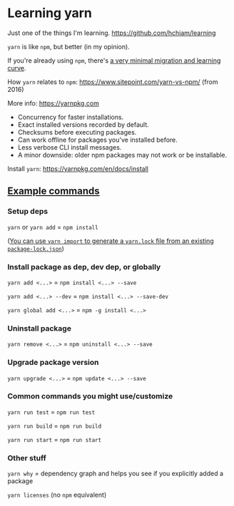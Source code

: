 # Learning yarn

Just one of the things I'm learning. https://github.com/hchiam/learning

`yarn` is like `npm`, but better (in my opinion).

If you're already using `npm`, there's [a very minimal migration and learning curve](https://yarnpkg.com/lang/en/docs/migrating-from-npm).

How `yarn` relates to `npm`: https://www.sitepoint.com/yarn-vs-npm/ (from 2016)

More info: https://yarnpkg.com

* Concurrency for faster installations.
* Exact installed versions recorded by default.
* Checksums before executing packages.
* Can work offline for packages you've installed before.
* Less verbose CLI install messages.
* A minor downside: older npm packages may not work or be installable.

Install `yarn`: https://yarnpkg.com/en/docs/install

## [Example commands](https://yarnpkg.com/lang/en/docs/migrating-from-npm/#toc-cli-commands-comparison)

### Setup deps

`yarn` or `yarn add` = `npm install`

([You can use `yarn import` to generate a `yarn.lock` file from an existing `package-lock.json`](https://yarnpkg.com/blog/2018/06/04/yarn-import-package-lock/))

### Install package as dep, dev dep, or globally

`yarn add <...>` = `npm install <...> --save`

`yarn add <...> --dev` = `npm install <...> --save-dev`

`yarn global add <...>` = `npm -g install <...>`

### Uninstall package

`yarn remove <...>` = `npm uninstall <...> --save`

### Upgrade package version

`yarn upgrade <...>` = `npm update <...> --save`

### Common commands you might use/customize

`yarn run test` = `npm run test`

`yarn run build` = `npm run build`

`yarn run start` = `npm run start`

### Other stuff

`yarn why` = dependency graph and helps you see if you explicitly added a package

`yarn licenses` (no `npm` equivalent)
